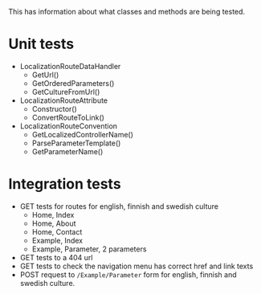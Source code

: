 This has information about what classes and methods are being tested.

# Unit tests
- LocalizationRouteDataHandler
    - GetUrl()
    - GetOrderedParameters()
    - GetCultureFromUrl()
- LocalizationRouteAttribute
    - Constructor()
    - ConvertRouteToLink()
- LocalizationRouteConvention
    - GetLocalizedControllerName()
    - ParseParameterTemplate()
    - GetParameterName()
            
# Integration tests
- GET tests for routes for english, finnish and swedish culture
    - Home, Index
    - Home, About
    - Home, Contact
    - Example, Index
    - Example, Parameter, 2 parameters
- GET tests to a 404 url
- GET tests to check the navigation menu has correct href and link texts
- POST request to `/Example/Parameter` form for english, finnish and swedish culture.